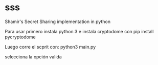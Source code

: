 # sss
Shamir's Secret Sharing implementation in python

Para usar primero instala python 3 e instala cryptodome con 
pip install pycryptodome

Luego corre el scprit con: python3 main.py

selecciona la opción valida

